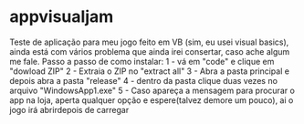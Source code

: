 # appvisualjam
Teste de aplicação para meu jogo feito em VB (sim, eu usei visual basics), ainda está com vários problema que ainda irei consertar, caso ache algum me fale. 
Passo a passo de como instalar:
1 - vá em "code" e clique em "dowload ZIP"
2 - Extraia o ZIP no "extract all"
3 - Abra a pasta principal e depois abra a pasta "release"
4 - dentro da pasta clique duas vezes no arquivo "WindowsApp1.exe"
5 - Caso apareça a mensagem para procurar o app na loja, aperta qualquer opção e espere(talvez demore um pouco), ai o jogo irá abrirdepois de carregar
